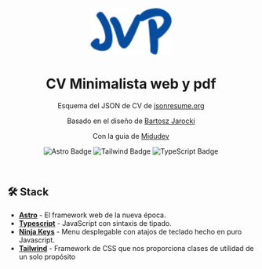 <p align="center" width="100%">
    <img width="33%" src="https://raw.githubusercontent.com/josvillegas/before-push/main/resources/img/logo/logo.png">
</p>

<div align="center">
    <h1>CV Minimalista web y pdf</h1>
    <p>
    Esquema del JSON de CV de
    <a href="https://jsonresume.org/schema/">jsonresume.org</a>
    </p>
    <p>
    Basado en el diseño de
    <a href="https://jsonresume.org/schema/">Bartosz Jarocki</a>
    </p>
    <p>
    Con la guia de
    <a href="https://www.youtube.com/watch?v=Zwh92LTB-Bk">Midudev</a>
    </p>
    
![Astro Badge](https://img.shields.io/badge/Astro-BC52EE?logo=astro&logoColor=fff&style=flat)
![Tailwind Badge](https://img.shields.io/badge/Tailwind_CSS-06B6D4?style=flat&logo=tailwind-css&logoColor=white)
![TypeScript Badge](https://img.shields.io/badge/TypeScript-3178C6?style=flat&logo=typescript&logoColor=white)

</div>

<p align="center" width="100%">
    <img width="33%" src="">
</p>

## 🛠️ Stack

- [**Astro**](https://astro.build/) - El framework web de la nueva época.
- [**Typescript**](https://www.typescriptlang.org/) - JavaScript con sintaxis de tipado.
- [**Ninja Keys**](https://github.com/ssleptsov/ninja-keys) - Menu desplegable con atajos de teclado hecho en puro Javascript.
- [**Tailwind**](https://github.com/ssleptsov/ninja-keys) - Framework de CSS que nos proporciona clases de utilidad de un solo propósito
